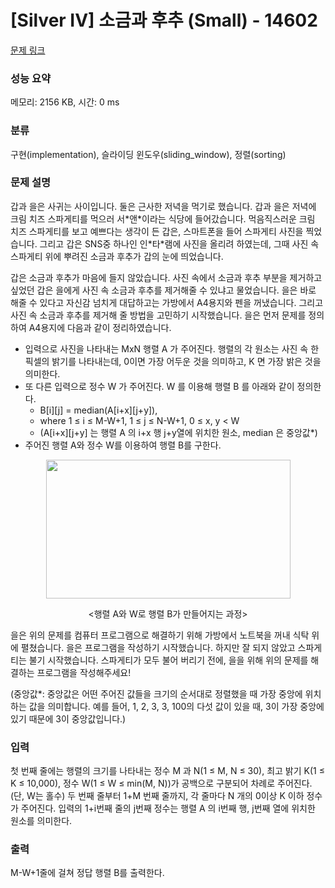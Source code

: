 # [Silver IV] 소금과 후추 (Small) - 14602 

[문제 링크](https://www.acmicpc.net/problem/14602) 

### 성능 요약

메모리: 2156 KB, 시간: 0 ms

### 분류

구현(implementation), 슬라이딩 윈도우(sliding_window), 정렬(sorting)

### 문제 설명

<p>갑과 을은 사귀는 사이입니다. 둘은 근사한 저녁을 먹기로 했습니다. 갑과 을은 저녁에 크림 치즈 스파게티를 먹으러 서*앤*이라는 식당에 들어갔습니다. 먹음직스러운 크림 치즈 스파게티를 보고 예쁘다는 생각이 든 갑은, 스마트폰을 들어 스파게티 사진을 찍었습니다. 그리고 갑은 SNS중 하나인 인*타*램에 사진을 올리려 하였는데, 그때 사진 속 스파게티 위에 뿌려진 소금과 후추가 갑의 눈에 띄었습니다. </p>

<p>갑은 소금과 후추가 마음에 들지 않았습니다. 사진 속에서 소금과 후추 부분을 제거하고 싶었던 갑은 을에게 사진 속 소금과 후추를 제거해줄 수 있냐고 물었습니다. 을은 바로 해줄 수 있다고 자신감 넘치게 대답하고는 가방에서 A4용지와 펜을 꺼냈습니다. 그리고 사진 속 소금과 후추를 제거해 줄 방법을 고민하기 시작했습니다. 을은 먼저 문제를 정의하여 A4용지에 다음과 같이 정리하였습니다.</p>

<ul>
	<li>입력으로 사진을 나타내는 MxN 행렬 A 가 주어진다. 행렬의 각 원소는 사진 속 한 픽셀의 밝기를 나타내는데, 0이면 가장 어두운 것을 의미하고, K 면 가장 밝은 것을 의미한다.</li>
	<li>또 다른 입력으로 정수 W 가 주어진다. W 를 이용해 행렬 B 를 아래와 같이 정의한다.
	<ul>
		<li>B[i][j] = median(A[i+x][j+y]), </li>
		<li>where 1 ≤ i ≤ M-W+1, 1 ≤ j ≤ N-W+1, 0 ≤ x, y < W</li>
		<li>(A[i+x][j+y]  는 행렬 A 의 i+x 행 j+y열에 위치한 원소, median 은 중앙값*)</li>
	</ul>
	</li>
	<li>주어진 행렬 A와 정수 W를 이용하여 행렬 B를 구한다.</li>
</ul>

<p style="text-align:center"><img alt="" src="https://onlinejudgeimages.s3-ap-northeast-1.amazonaws.com/problem/14602/1.png" style="height:222px; width:391px"></p>

<p style="text-align:center"><행렬 A와 W로 행렬 B가 만들어지는 과정></p>

<p>을은 위의 문제를 컴퓨터 프로그램으로 해결하기 위해 가방에서 노트북을 꺼내 식탁 위에 펼쳤습니다. 을은 프로그램을 작성하기 시작했습니다. 하지만 잘 되지 않았고 스파게티는 불기 시작했습니다. 스파게티가 모두 불어 버리기 전에, 을을 위해 위의 문제를 해결하는 프로그램을 작성해주세요!</p>

<p>(중앙값*: 중앙값은 어떤 주어진 값들을 크기의 순서대로 정렬했을 때 가장 중앙에 위치하는 값을 의미합니다. 예를 들어, 1, 2, 3, 3, 100의 다섯 값이 있을 때, 3이 가장 중앙에 있기 때문에 3이 중앙값입니다.)</p>

### 입력 

 <p>첫 번째 줄에는 행렬의 크기를 나타내는 정수 M 과 N(1 ≤ M, N ≤ 30), 최고 밝기 K(1 ≤ K ≤ 10,000), 정수 W(1 ≤ W ≤ min(M, N))가 공백으로 구분되어 차례로 주어진다. (단, W는 홀수) 두 번째 줄부터 1+M 번째 줄까지, 각 줄마다 N 개의 0이상 K 이하 정수가 주어진다. 입력의 1+i번째 줄의 j번째 정수는 행렬 A 의 i번째 행, j번째 열에 위치한 원소를 의미한다.</p>

### 출력 

 <p>M-W+1줄에 걸쳐 정답 행렬 B를 출력한다.</p>

